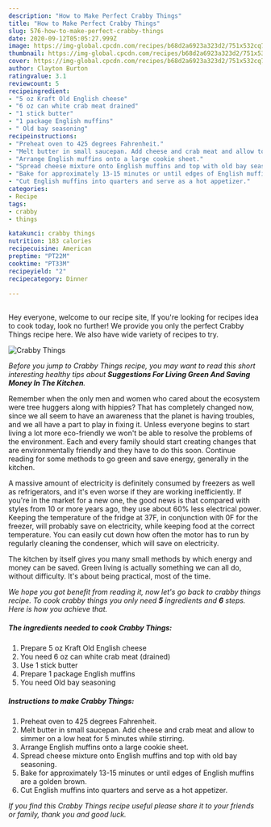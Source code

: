 ```yaml
---
description: "How to Make Perfect Crabby Things"
title: "How to Make Perfect Crabby Things"
slug: 576-how-to-make-perfect-crabby-things
date: 2020-09-12T05:05:27.999Z
image: https://img-global.cpcdn.com/recipes/b68d2a6923a323d2/751x532cq70/crabby-things-recipe-main-photo.jpg
thumbnail: https://img-global.cpcdn.com/recipes/b68d2a6923a323d2/751x532cq70/crabby-things-recipe-main-photo.jpg
cover: https://img-global.cpcdn.com/recipes/b68d2a6923a323d2/751x532cq70/crabby-things-recipe-main-photo.jpg
author: Clayton Burton
ratingvalue: 3.1
reviewcount: 5
recipeingredient:
- "5 oz Kraft Old English cheese"
- "6 oz can white crab meat drained"
- "1 stick butter"
- "1 package English muffins"
- " Old bay seasoning"
recipeinstructions:
- "Preheat oven to 425 degrees Fahrenheit."
- "Melt butter in small saucepan. Add cheese and crab meat and allow to simmer on a low heat for 5 minutes while stirring."
- "Arrange English muffins onto a large cookie sheet."
- "Spread cheese mixture onto English muffins and top with old bay seasoning."
- "Bake for approximately 13-15 minutes or until edges of English muffins are a golden brown."
- "Cut English muffins into quarters and serve as a hot appetizer."
categories:
- Recipe
tags:
- crabby
- things

katakunci: crabby things 
nutrition: 183 calories
recipecuisine: American
preptime: "PT22M"
cooktime: "PT33M"
recipeyield: "2"
recipecategory: Dinner

---
```

<br>
Hey everyone, welcome to our recipe site, If you're looking for recipes idea to cook today, look no further! We provide you only the perfect Crabby Things recipe here. We also have wide variety of recipes to try.
<br>


![Crabby Things](https://img-global.cpcdn.com/recipes/b68d2a6923a323d2/751x532cq70/crabby-things-recipe-main-photo.jpg)

<i>Before you jump to Crabby Things recipe, you may want to read this short interesting healthy tips about 
<strong>Suggestions For Living Green And Saving Money In The Kitchen</strong>.</i>
</br>

Remember when the only men and women who cared about the ecosystem were tree huggers along with hippies? That has completely changed now, since we all seem to have an awareness that the planet is having troubles, and we all have a part to play in fixing it. Unless everyone begins to start living a lot more eco-friendly we won't be able to resolve the problems of the environment. Each and every family should start creating changes that are environmentally friendly and they have to do this soon. Continue reading for some methods to go green and save energy, generally in the kitchen.

A massive amount of electricity is definitely consumed by freezers as well as refrigerators, and it's even worse if they are working inefficiently. If you're in the market for a new one, the good news is that compared with styles from 10 or more years ago, they use about 60% less electrical power. Keeping the temperature of the fridge at 37F, in conjunction with 0F for the freezer, will probably save on electricity, while keeping food at the correct temperature. You can easily cut down how often the motor has to run by regularly cleaning the condenser, which will save on electricity.

The kitchen by itself gives you many small methods by which energy and money can be saved. Green living is actually something we can all do, without difficulty. It's about being practical, most of the time.


<i>We hope you got benefit from reading it, now let's go back to crabby things recipe. To cook crabby things you only need <strong>5</strong> ingredients and <strong>6</strong> steps. Here is how you achieve that.
</i>

##### The ingredients needed to cook Crabby Things:

1. Prepare 5 oz Kraft Old English cheese
1. You need 6 oz can white crab meat (drained)
1. Use 1 stick butter
1. Prepare 1 package English muffins
1. You need  Old bay seasoning


##### Instructions to make Crabby Things:

1. Preheat oven to 425 degrees Fahrenheit.
1. Melt butter in small saucepan. Add cheese and crab meat and allow to simmer on a low heat for 5 minutes while stirring.
1. Arrange English muffins onto a large cookie sheet.
1. Spread cheese mixture onto English muffins and top with old bay seasoning.
1. Bake for approximately 13-15 minutes or until edges of English muffins are a golden brown.
1. Cut English muffins into quarters and serve as a hot appetizer.


<i>If you find this Crabby Things recipe useful please share it to your friends or family, thank you and good luck.</i>
